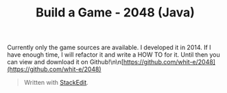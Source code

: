 ﻿---
title: "Build a Game - 2048 (Java)"
categories:
  - development
tags:
  - development
  - java
---

Currently only the game sources are available. I developed it in 2014. If I have enough time, I will refactor it and write a HOW TO for it. Until then you can view and download it on Github!\n\n[https://github.com/whit-e/2048](https://github.com/whit-e/2048)

> Written with [StackEdit](https://stackedit.io/).
